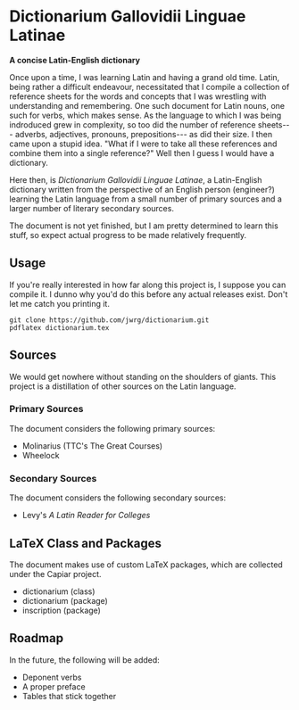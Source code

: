 # Dictionarium Gallovidii Linguae Latinae

**A concise Latin-English dictionary**

Once upon a time, I was learning Latin and having a grand
old time.  Latin, being rather a difficult endeavour,
necessitated that I compile a collection of reference
sheets for the words and concepts that I was wrestling
with understanding and remembering.  One such document for
Latin nouns, one such for verbs, which makes sense.  As the
language to which I was being indroduced grew in
complexity, so too did the number of reference sheets---
adverbs, adjectives, pronouns, prepositions--- as did
their size.  I then came upon a stupid idea.  "What if I
were to take all these references and combine them into a
single reference?"  Well then I guess I would have a
dictionary.

Here then, is *Dictionarium Gallovidii Linguae Latinae*,
a Latin-English dictionary written from the perspective of
an English person (engineer?) learning the Latin language
from a small number of primary sources and a larger number
of literary secondary sources.

The document is not yet finished, but I am pretty
determined to learn this stuff, so expect actual progress
to be made relatively frequently.

## Usage

If you're really interested in how far along this project
is, I suppose you can compile it.  I dunno why you'd do
this before any actual releases exist.  Don't let me catch
you printing it.

```Shell
git clone https://github.com/jwrg/dictionarium.git
pdflatex dictionarium.tex
```

## Sources

We would get nowhere without standing on the shoulders of
giants.  This project is a distillation of other sources on
the Latin language.

### Primary Sources

The document considers the following primary sources:

- Molinarius (TTC's The Great Courses)
- Wheelock

### Secondary Sources

The document considers the following secondary sources:

- Levy's *A Latin Reader for Colleges*

## LaTeX Class and Packages

The document makes use of custom LaTeX packages, which are
collected under the Capiar project.

- dictionarium (class)
- dictionarium (package)
- inscription (package)

## Roadmap

In the future, the following will be added:

- Deponent verbs
- A proper preface
- Tables that stick together
